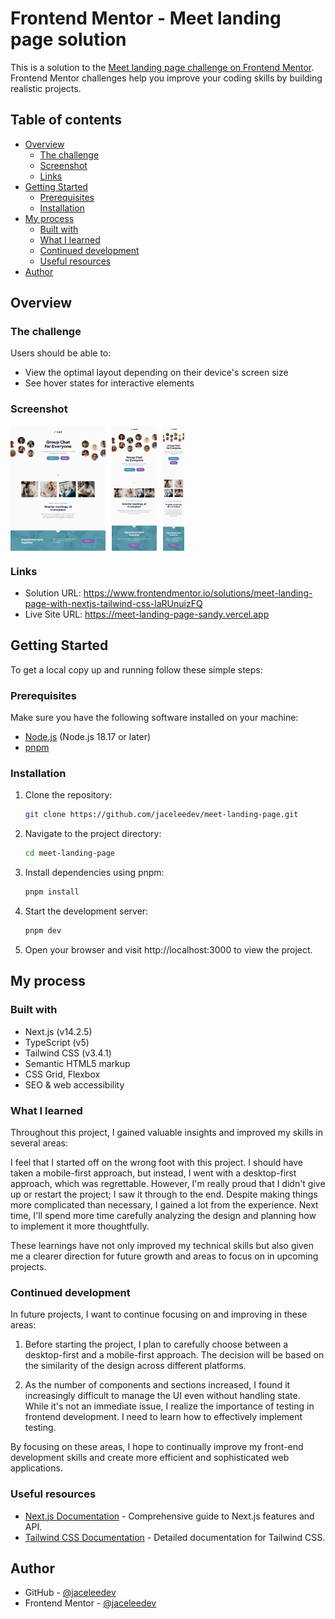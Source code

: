 # Frontend Mentor - Meet landing page solution

This is a solution to the [Meet landing page challenge on Frontend Mentor](https://www.frontendmentor.io/challenges/meet-landing-page-rbTDS6OUR). Frontend Mentor challenges help you improve your coding skills by building realistic projects.

## Table of contents

- [Overview](#overview)
  - [The challenge](#the-challenge)
  - [Screenshot](#screenshot)
  - [Links](#links)
- [Getting Started](#getting-started)
  - [Prerequisites](#prerequisites)
  - [Installation](#installation)
- [My process](#my-process)
  - [Built with](#built-with)
  - [What I learned](#what-i-learned)
  - [Continued development](#continued-development)
  - [Useful resources](#useful-resources)
- [Author](#author)

## Overview

### The challenge

Users should be able to:

- View the optimal layout depending on their device's screen size
- See hover states for interactive elements

### Screenshot

<div style='display: flex; gap: 10px;'>
<img src="./screenshots/screenshot-desktop.png" height='200px'>
<img src="./screenshots/screenshot-tablet.png" height='200px'>
<img src="./screenshots/screenshot-mobile.png" height='200px'>
</div>

### Links

- Solution URL: https://www.frontendmentor.io/solutions/meet-landing-page-with-nextjs-tailwind-css-laRUnuizFQ
- Live Site URL: https://meet-landing-page-sandy.vercel.app

## Getting Started

To get a local copy up and running follow these simple steps:

### Prerequisites

Make sure you have the following software installed on your machine:

- [Node.js](https://nodejs.org/) (Node.js 18.17 or later)
- [pnpm](https://pnpm.io/)

### Installation

1. Clone the repository:

   ```sh
   git clone https://github.com/jaceleedev/meet-landing-page.git
   ```

2. Navigate to the project directory:

   ```sh
   cd meet-landing-page
   ```

3. Install dependencies using pnpm:

   ```sh
   pnpm install
   ```

4. Start the development server:

   ```sh
   pnpm dev
   ```

5. Open your browser and visit http://localhost:3000 to view the project.

## My process

### Built with

- Next.js (v14.2.5)
- TypeScript (v5)
- Tailwind CSS (v3.4.1)
- Semantic HTML5 markup
- CSS Grid, Flexbox
- SEO & web accessibility

### What I learned

Throughout this project, I gained valuable insights and improved my skills in several areas:

I feel that I started off on the wrong foot with this project. I should have taken a mobile-first approach, but instead, I went with a desktop-first approach, which was regrettable. However, I'm really proud that I didn't give up or restart the project; I saw it through to the end. Despite making things more complicated than necessary, I gained a lot from the experience. Next time, I'll spend more time carefully analyzing the design and planning how to implement it more thoughtfully.

These learnings have not only improved my technical skills but also given me a clearer direction for future growth and areas to focus on in upcoming projects.

### Continued development

In future projects, I want to continue focusing on and improving in these areas:

1. Before starting the project, I plan to carefully choose between a desktop-first and a mobile-first approach. The decision will be based on the similarity of the design across different platforms.

2. As the number of components and sections increased, I found it increasingly difficult to manage the UI even without handling state. While it's not an immediate issue, I realize the importance of testing in frontend development. I need to learn how to effectively implement testing.

By focusing on these areas, I hope to continually improve my front-end development skills and create more efficient and sophisticated web applications.

### Useful resources

- [Next.js Documentation](https://nextjs.org/docs) - Comprehensive guide to Next.js features and API.
- [Tailwind CSS Documentation](https://tailwindcss.com/docs/installation) - Detailed documentation for Tailwind CSS.

## Author

- GitHub - [@jaceleedev](https://github.com/jaceleedev)
- Frontend Mentor - [@jaceleedev](https://www.frontendmentor.io/profile/jaceleedev)
